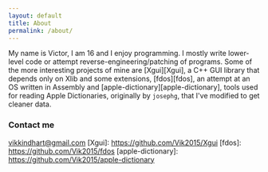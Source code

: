 ```yaml
---
layout: default
title: About
permalink: /about/
---
```


My name is Victor, I am 16 and I enjoy programming. I mostly write lower-level code or attempt reverse-engineering/patching of programs. Some of the more interesting projects of mine are [Xgui][Xgui], a C++ GUI library that depends only on Xlib and some extensions, [fdos][fdos], an attempt at an OS written in Assembly and [apple-dictionary][apple-dictionary], tools used for reading Apple Dictionaries, originally by `josephg`, that I've modified to get cleaner data.

### Contact me

[vikkindhart@gmail.com](mailto:vikkindhart@gmail.com)
[Xgui]: https://github.com/Vik2015/Xgui
[fdos]: https://github.com/Vik2015/fdos
[apple-dictionary]: https://github.com/Vik2015/apple-dictionary
